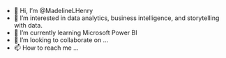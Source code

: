 - 👋 Hi, I’m @MadelineLHenry
- 👀 I’m interested in data analytics, business intelligence, and storytelling with data. 
- 🌱 I’m currently learning Microsoft Power BI
- 💞️ I’m looking to collaborate on ...
- 📫 How to reach me ...

<!---
MadelineLHenry/MadelineLHenry is a ✨ special ✨ repository because its `README.md` (this file) appears on your GitHub profile.
You can click the Preview link to take a look at your changes.
--->
